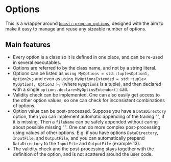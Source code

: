 # Options #
This is a wrapper around [```boost::program_options```](http://www.boost.org/doc/libs/1_63_0/doc/html/program_options.html), designed with the aim to make it easy to manage and reuse any sizeable number of options.

## Main features
* Every option is a class so it is defined in one place, and can be re-used in several executables.
* Options are referred to by the class name, and not by a string literal.
* Options can be listed as ```using MyOptions = std::tuple<Option1, Option2>;``` and even as ```using MyOptionsExtended = std::tuple< MyOptions, Option3 >;``` (where ```MyOptions``` is a tuple), and then declared with a single ```options.declare<MyOptinsExtende>()``` call.
* Validity check can be implemented. One can also easily get access to the other option values, so one can check for inconsistent combinations of options. 
* Option value can be post-processed. Suppose you have a ```DataDirectory``` option, then you can implement automatic appending of the trailing "\", if it is missing. Then a ```fileName``` can be safely appended without caring about possible missing "\". One can do more complex post-processing using values of other options. E.g. if you have options ```DataDirectory```, ```InputFile```, and ```OutputFile```, and you can automatically prepend ```DataDirectory``` to the ```InputFile``` and ```OutputFile``` (example 13).
* The validity check and the post-processing stays together with the definition of the option, and is not scattered around the user code.